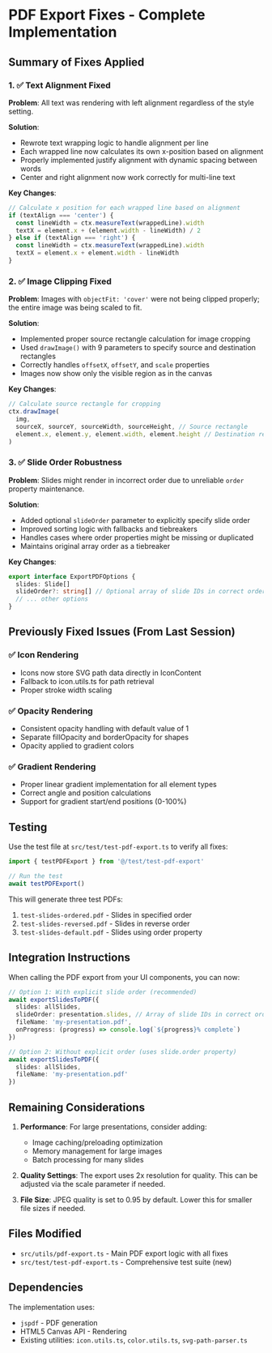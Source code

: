 # PDF Export Fixes - Complete Implementation

## Summary of Fixes Applied

### 1. ✅ **Text Alignment Fixed**
**Problem**: All text was rendering with left alignment regardless of the style setting.

**Solution**: 
- Rewrote text wrapping logic to handle alignment per line
- Each wrapped line now calculates its own x-position based on alignment
- Properly implemented justify alignment with dynamic spacing between words
- Center and right alignment now work correctly for multi-line text

**Key Changes**:
```typescript
// Calculate x position for each wrapped line based on alignment
if (textAlign === 'center') {
  const lineWidth = ctx.measureText(wrappedLine).width
  textX = element.x + (element.width - lineWidth) / 2
} else if (textAlign === 'right') {
  const lineWidth = ctx.measureText(wrappedLine).width
  textX = element.x + element.width - lineWidth
}
```

### 2. ✅ **Image Clipping Fixed**
**Problem**: Images with `objectFit: 'cover'` were not being clipped properly; the entire image was being scaled to fit.

**Solution**:
- Implemented proper source rectangle calculation for image cropping
- Used `drawImage()` with 9 parameters to specify source and destination rectangles
- Correctly handles `offsetX`, `offsetY`, and `scale` properties
- Images now show only the visible region as in the canvas

**Key Changes**:
```typescript
// Calculate source rectangle for cropping
ctx.drawImage(
  img,
  sourceX, sourceY, sourceWidth, sourceHeight, // Source rectangle
  element.x, element.y, element.width, element.height // Destination rectangle
)
```

### 3. ✅ **Slide Order Robustness**
**Problem**: Slides might render in incorrect order due to unreliable `order` property maintenance.

**Solution**:
- Added optional `slideOrder` parameter to explicitly specify slide order
- Improved sorting logic with fallbacks and tiebreakers
- Handles cases where order properties might be missing or duplicated
- Maintains original array order as a tiebreaker

**Key Changes**:
```typescript
export interface ExportPDFOptions {
  slides: Slide[]
  slideOrder?: string[] // Optional array of slide IDs in correct order
  // ... other options
}
```

## Previously Fixed Issues (From Last Session)

### ✅ **Icon Rendering**
- Icons now store SVG path data directly in IconContent
- Fallback to icon.utils.ts for path retrieval
- Proper stroke width scaling

### ✅ **Opacity Rendering**
- Consistent opacity handling with default value of 1
- Separate fillOpacity and borderOpacity for shapes
- Opacity applied to gradient colors

### ✅ **Gradient Rendering**
- Proper linear gradient implementation for all element types
- Correct angle and position calculations
- Support for gradient start/end positions (0-100%)

## Testing

Use the test file at `src/test/test-pdf-export.ts` to verify all fixes:

```typescript
import { testPDFExport } from '@/test/test-pdf-export'

// Run the test
await testPDFExport()
```

This will generate three test PDFs:
1. `test-slides-ordered.pdf` - Slides in specified order
2. `test-slides-reversed.pdf` - Slides in reverse order 
3. `test-slides-default.pdf` - Slides using order property

## Integration Instructions

When calling the PDF export from your UI components, you can now:

```typescript
// Option 1: With explicit slide order (recommended)
await exportSlidesToPDF({
  slides: allSlides,
  slideOrder: presentation.slides, // Array of slide IDs in correct order
  fileName: 'my-presentation.pdf',
  onProgress: (progress) => console.log(`${progress}% complete`)
})

// Option 2: Without explicit order (uses slide.order property)
await exportSlidesToPDF({
  slides: allSlides,
  fileName: 'my-presentation.pdf'
})
```

## Remaining Considerations

1. **Performance**: For large presentations, consider adding:
   - Image caching/preloading optimization
   - Memory management for large images
   - Batch processing for many slides

2. **Quality Settings**: The export uses 2x resolution for quality. This can be adjusted via the scale parameter if needed.

3. **File Size**: JPEG quality is set to 0.95 by default. Lower this for smaller file sizes if needed.

## Files Modified

- `src/utils/pdf-export.ts` - Main PDF export logic with all fixes
- `src/test/test-pdf-export.ts` - Comprehensive test suite (new)

## Dependencies

The implementation uses:
- `jspdf` - PDF generation
- HTML5 Canvas API - Rendering
- Existing utilities: `icon.utils.ts`, `color.utils.ts`, `svg-path-parser.ts`
